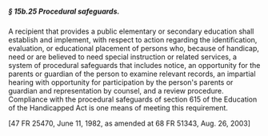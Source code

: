 ##### § 15b.25 Procedural safeguards. #####

A recipient that provides a public elementary or secondary education shall establish and implement, with respect to action regarding the identification, evaluation, or educational placement of persons who, because of handicap, need or are believed to need special instruction or related services, a system of procedural safeguards that includes notice, an opportunity for the parents or guardian of the person to examine relevant records, an impartial hearing with opportunity for participation by the person's parents or guardian and representation by counsel, and a review procedure. Compliance with the procedural safeguards of section 615 of the Education of the Handicapped Act is one means of meeting this requirement.

[47 FR 25470, June 11, 1982, as amended at 68 FR 51343, Aug. 26, 2003]